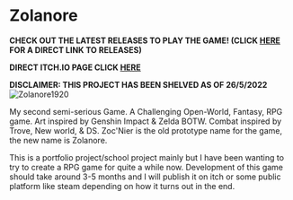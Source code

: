 # Zolanore
**CHECK OUT THE LATEST RELEASES TO PLAY THE GAME! (CLICK [HERE](https://github.com/turmoil2k/Zolanore/releases) FOR A DIRECT LINK TO RELEASES)**

**DIRECT ITCH.IO PAGE CLICK [HERE](https://turmoil2k.itch.io/zolanore)**

**DISCLAIMER: THIS PROJECT HAS BEEN SHELVED AS OF 26/5/2022**
![Zolanore1920](https://user-images.githubusercontent.com/52252068/168269264-6733e53f-731d-42e4-ae25-625709c3d4ba.jpg)

My second semi-serious Game. A Challenging Open-World, Fantasy, RPG game. Art inspired by Genshin Impact &amp; Zelda BOTW. Combat inspired by Trove, New world, &amp; DS. Zoc'Nier is the old prototype name for the game, the new name is Zolanore.

This is a portfolio project/school project mainly but I have been wanting to try to create a RPG game for quite a while now. Development of this game should take around 3-5 months and I will publish it on itch or some public platform like steam depending on how it turns out in the end.
